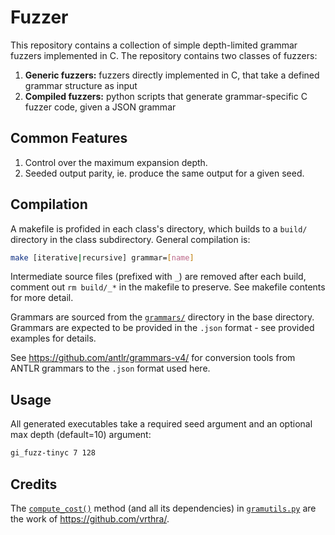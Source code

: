 # Fuzzer

This repository contains a collection of simple depth-limited grammar fuzzers implemented in C. The repository contains two classes of fuzzers:

1. **Generic fuzzers:** fuzzers directly implemented in C, that take a defined grammar structure as input
2. **Compiled fuzzers:** python scripts that generate grammar-specific C fuzzer code, given a JSON grammar

 ## Common Features 

1. Control over the maximum expansion depth.
2. Seeded output parity, ie. produce the same output for a given seed.

## Compilation

A makefile is profided in each class's directory, which builds to a `build/` directory in the class subdirectory. General compilation is:

```bash
make [iterative|recursive] grammar=[name]
```

Intermediate source files (prefixed with `_`) are removed after each build, comment out `rm build/_*` in the makefile to preserve. See makefile contents for more detail. 

Grammars are sourced from the [`grammars/`](https://github.com/Positron11/fuzzer/tree/master/grammars) directory in the base directory. Grammars are expected to be provided in the `.json` format - see provided examples for details. 

See https://github.com/antlr/grammars-v4/ for conversion tools from ANTLR grammars to the `.json` format used here.

## Usage

All generated executables take a required seed argument and an optional max depth (default=10) argument:

```bash
gi_fuzz-tinyc 7 128
```

## Credits

The [`compute_cost()`](https://github.com/Positron11/fuzzer/blob/master/utilities/gramutils.py#L68) method (and all its dependencies) in [`gramutils.py`](https://github.com/Positron11/fuzzer/blob/master/utilities/gramutils.py) are the work of https://github.com/vrthra/.
